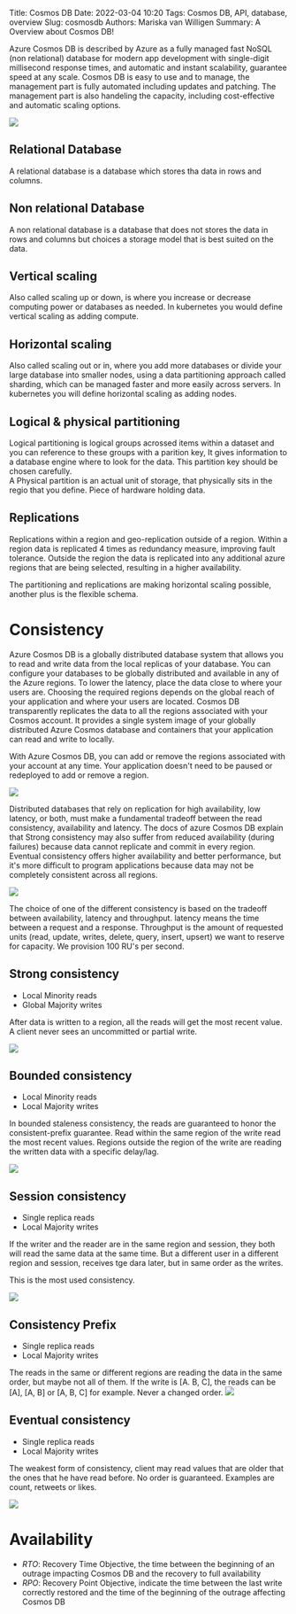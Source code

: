 Title: Cosmos DB
Date: 2022-03-04 10:20
Tags: Cosmos DB, API, database, overview
Slug: cosmosdb
Authors: Mariska van Willigen
Summary: A Overview about Cosmos DB!


Azure Cosmos DB is described by Azure as a fully managed fast NoSQL (non relational) database for modern app development with single-digit millisecond response times, and automatic and instant scalability, guarantee speed at any scale.
Cosmos DB is easy to use and to manage, the management part is fully automated including updates and patching. The management part is also handeling the capacity, including cost-effective and automatic scaling options.

![](/images/cosmosdb_hier.png)

## Relational Database
A relational database is a database which stores tha data in rows and columns.

## Non relational Database
A non relational database is a database that does not stores the data in rows and columns but choices a storage model that is best suited on the data.

## Vertical scaling
Also called scaling up or down, is where you increase or decrease computing power or databases as needed. In kubernetes you would define vertical scaling as adding compute.

## Horizontal scaling
Also called scaling out or in, where you add more databases or divide your large database into smaller nodes, using a data partitioning approach called sharding, which can be managed faster and more easily across servers. In kubernetes you will define horizontal scaling as adding nodes.

## Logical & physical partitioning
Logical partitioning is logical groups acrossed items within a dataset and you can reference to these groups with a parition key, It gives information to a database engine where to look for the data. This partition key should be chosen carefully.  
A Physical partition is an actual unit of storage, that physically sits in the regio that you define. Piece of hardware holding data.

## Replications
Replications within a region and geo-replication outside of a region. Within a region data is replicated 4 times as redundancy measure, improving fault tolerance. Outside the region the data is replicated into any additional azure regions that are being selected, resulting in a higher availability. 

The partitioning and replications are making horizontal scaling possible, another plus is the flexible schema. 

# Consistency
Azure Cosmos DB is a globally distributed database system that allows you to read and write data from the local replicas of your database. You can configure your databases to be globally distributed and available in any of the Azure regions. To lower the latency, place the data close to where your users are. Choosing the required regions depends on the global reach of your application and where your users are located. Cosmos DB transparently replicates the data to all the regions associated with your Cosmos account. It provides a single system image of your globally distributed Azure Cosmos database and containers that your application can read and write to locally.

With Azure Cosmos DB, you can add or remove the regions associated with your account at any time. Your application doesn't need to be paused or redeployed to add or remove a region.


![](/images/global_distribution.png)

Distributed databases that rely on replication for high availability, low latency, or both, must make a fundamental tradeoff between the read consistency, availability and latency.
The docs of azure Cosmos DB explain that Strong consistency may also suffer from reduced availability (during failures) because data cannot replicate and commit in every region. Eventual consistency offers higher availability and better performance, but it's more difficult to program applications because data may not be completely consistent across all regions.

![](/images/con.png)

The choice of one of the different consistency is based on the tradeoff between availability, latency and throughput.
latency means the time between a request and a response. Throughput is the amount of requested units (read, update, writes, delete, query, insert, upsert) we want to reserve for capacity. We provision 100 RU's per second.

## Strong consistency
- Local Minority reads
- Global Majority writes

After data is written to a region, all the reads will get the most recent value. A client never sees an uncommitted or partial write.

![](/images/strong_con.png)

## Bounded consistency
- Local Minority reads
- Local Majority writes

In bounded staleness consistency, the reads are guaranteed to honor the consistent-prefix guarantee.
Read within the same region of the write read the most recent values. Regions outside the region of the write are reading the written data with a specific delay/lag.

![](/images/bounded_con.png)

## Session consistency
- Single replica reads
- Local Majority writes

If the writer and the reader are in the same region and session, they both will read the same data at the same time. But a different user in a different region and session, receives tge dara later, but in same order as the writes.

This is the most used consistency.

![](/images/session_con.png)

## Consistency Prefix
- Single replica reads
- Local Majority writes

The reads in the same or different regions are reading the data in the same order, but maybe not all of them. If the write is [A. B, C], the reads can be [A], [A, B] or [A, B, C] for example. Never a changed order.
![](/images/prefix_con.png)

## Eventual consistency
- Single replica reads
- Local Majority writes

The weakest form of consistency, client may read values that are older that the ones that he have read before. No order is guaranteed.
Examples are count, retweets or likes.

![](/images/eventual_con.png)

# Availability
- *RTO*: Recovery Time Objective, the time between the beginning of an outrage impacting Cosmos DB and the recovery to full availability
- *RPO*: Recovery Point Objective, indicate the time between the last write correctly restored and the time of the beginning of the outrage affecting Cosmos DB



